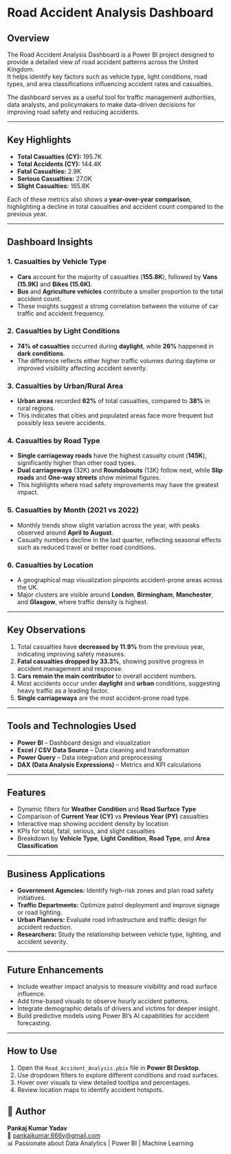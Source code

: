 # Road Accident Analysis Dashboard

## Overview
The Road Accident Analysis Dashboard is a Power BI project designed to provide a detailed view of road accident patterns across the United Kingdom.  
It helps identify key factors such as vehicle type, light conditions, road types, and area classifications influencing accident rates and casualties.

The dashboard serves as a useful tool for traffic management authorities, data analysts, and policymakers to make data-driven decisions for improving road safety and reducing accidents.

---

## Key Highlights
- **Total Casualties (CY):** 195.7K  
- **Total Accidents (CY):** 144.4K  
- **Fatal Casualties:** 2.9K  
- **Serious Casualties:** 27.0K  
- **Slight Casualties:** 165.8K  

Each of these metrics also shows a **year-over-year comparison**, highlighting a decline in total casualties and accident count compared to the previous year.

---

## Dashboard Insights

### 1. **Casualties by Vehicle Type**
- **Cars** account for the majority of casualties (**155.8K**), followed by **Vans (15.9K)** and **Bikes (15.6K)**.  
- **Bus** and **Agriculture vehicles** contribute a smaller proportion to the total accident count.  
- These insights suggest a strong correlation between the volume of car traffic and accident frequency.

### 2. **Casualties by Light Conditions**
- **74% of casualties** occurred during **daylight**, while **26%** happened in **dark conditions**.  
- The difference reflects either higher traffic volumes during daytime or improved visibility affecting accident severity.

### 3. **Casualties by Urban/Rural Area**
- **Urban areas** recorded **62%** of total casualties, compared to **38%** in rural regions.  
- This indicates that cities and populated areas face more frequent but possibly less severe accidents.

### 4. **Casualties by Road Type**
- **Single carriageway roads** have the highest casualty count (**145K**), significantly higher than other road types.  
- **Dual carriageways** (32K) and **Roundabouts** (13K) follow next, while **Slip roads** and **One-way streets** show minimal figures.  
- This highlights where road safety improvements may have the greatest impact.

### 5. **Casualties by Month (2021 vs 2022)**
- Monthly trends show slight variation across the year, with peaks observed around **April to August**.  
- Casualty numbers decline in the last quarter, reflecting seasonal effects such as reduced travel or better road conditions.

### 6. **Casualties by Location**
- A geographical map visualization pinpoints accident-prone areas across the UK.  
- Major clusters are visible around **London**, **Birmingham**, **Manchester**, and **Glasgow**, where traffic density is highest.  

---

## Key Observations
1. Total casualties have **decreased by 11.9%** from the previous year, indicating improving safety measures.  
2. **Fatal casualties dropped by 33.3%**, showing positive progress in accident management and response.  
3. **Cars remain the main contributor** to overall accident numbers.  
4. Most accidents occur under **daylight** and **urban** conditions, suggesting heavy traffic as a leading factor.  
5. **Single carriageways** are the most accident-prone road type.  

---

## Tools and Technologies Used
- **Power BI** – Dashboard design and visualization  
- **Excel / CSV Data Source** – Data cleaning and transformation  
- **Power Query** – Data integration and preprocessing  
- **DAX (Data Analysis Expressions)** – Metrics and KPI calculations  

---

## Features
- Dynamic filters for **Weather Condition** and **Road Surface Type**  
- Comparison of **Current Year (CY)** vs **Previous Year (PY)** casualties  
- Interactive map showing accident density by location  
- KPIs for total, fatal, serious, and slight casualties  
- Breakdown by **Vehicle Type**, **Light Condition**, **Road Type**, and **Area Classification**  

---

## Business Applications
- **Government Agencies:** Identify high-risk zones and plan road safety initiatives.  
- **Traffic Departments:** Optimize patrol deployment and improve signage or road lighting.  
- **Urban Planners:** Evaluate road infrastructure and traffic design for accident reduction.  
- **Researchers:** Study the relationship between vehicle type, lighting, and accident severity.  

---

## Future Enhancements
- Include weather impact analysis to measure visibility and road surface influence.  
- Add time-based visuals to observe hourly accident patterns.  
- Integrate demographic details of drivers and victims for deeper insight.  
- Build predictive models using Power BI’s AI capabilities for accident forecasting.  

---

## How to Use
1. Open the `Road_Accident_Analysis.pbix` file in **Power BI Desktop**.  
2. Use dropdown filters to explore different conditions and road surfaces.  
3. Hover over visuals to view detailed tooltips and percentages.  
4. Review location maps to identify accident hotspots.  


## 🙌 Author
**Pankaj Kumar Yadav**  
📧 pankajkumar.666y@gmail.com  
📊 Passionate about Data Analytics | Power BI | Machine Learning  

